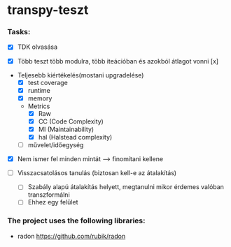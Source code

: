# transpy-teszt

### Tasks:
- [x] TDK olvasása  

- [x] Több teszt több modulra, több iteációban és azokból átlagot vonni [x]

- Teljesebb kiértékelés(mostani upgradelése)
  - [x] test coverage
  - [x] runtime 
  - [x] memory
  - Metrics
    - [x] Raw
    - [x] CC (Code Complexity)
    - [x] MI (Maintainability)
    - [x] hal (Halstead complexity)
  - [ ] művelet/időegység 

- [x] Nem ismer fel minden mintát --> finomítani kellene

- [ ] Visszacsatolásos tanulás (biztosan kell-e az átalakítás)
  - [ ] Szabály alapú átalakítás helyett, megtanulni mikor érdemes valóban transzformálni 
  - [ ] Ehhez egy felület

### The project uses  the following libraries:
- radon https://github.com/rubik/radon
